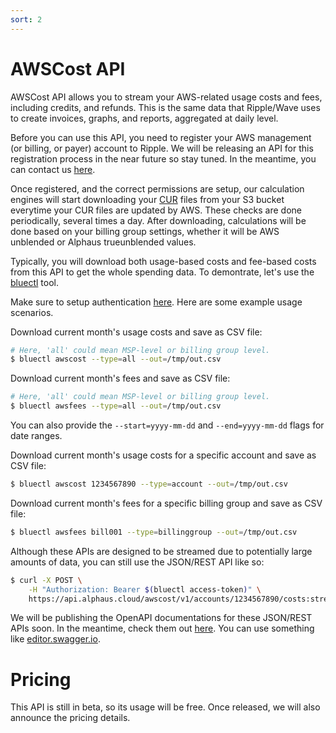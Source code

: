 ```yaml
---
sort: 2
---
```


# AWSCost API

AWSCost API allows you to stream your AWS-related usage costs and fees, including credits, and refunds. This is the same data that Ripple/Wave uses to create invoices, graphs, and reports, aggregated at daily level.

Before you can use this API, you need to register your AWS management (or billing, or payer) account to Ripple. We will be releasing an API for this registration process in the near future so stay tuned. In the meantime, you can contact us [here](https://alphaus.cloud/en/inquiry/).

Once registered, and the correct permissions are setup, our calculation engines will start downloading your [CUR](https://aws.amazon.com/aws-cost-management/aws-cost-and-usage-reporting/) files from your S3 bucket everytime your CUR files are updated by AWS. These checks are done periodically, several times a day. After downloading, calculations will be done based on your billing group settings, whether it will be AWS unblended or Alphaus trueunblended values.

Typically, you will download both usage-based costs and fee-based costs from this API to get the whole spending data. To demontrate, let's use the [bluectl](https://github.com/alphauslabs/bluectl) tool.

Make sure to setup authentication [here](https://alphauslabs.github.io/blueapi/authentication/apikey.html). Here are some example usage scenarios.

Download current month's usage costs and save as CSV file:

```bash
# Here, 'all' could mean MSP-level or billing group level.
$ bluectl awscost --type=all --out=/tmp/out.csv
```

Download current month's fees and save as CSV file:

```bash
# Here, 'all' could mean MSP-level or billing group level.
$ bluectl awsfees --type=all --out=/tmp/out.csv
```

You can also provide the `--start=yyyy-mm-dd` and `--end=yyyy-mm-dd` flags for date ranges.

Download current month's usage costs for a specific account and save as CSV file:

```bash
$ bluectl awscost 1234567890 --type=account --out=/tmp/out.csv
```

Download current month's fees for a specific billing group and save as CSV file:

```bash
$ bluectl awsfees bill001 --type=billinggroup --out=/tmp/out.csv
```

Although these APIs are designed to be streamed due to potentially large amounts of data, you can still use the JSON/REST API like so:

```bash
$ curl -X POST \
    -H "Authorization: Bearer $(bluectl access-token)" \
    https://api.alphaus.cloud/awscost/v1/accounts/1234567890/costs:streamReadAccountCosts
```

We will be publishing the OpenAPI documentations for these JSON/REST APIs soon. In the meantime, check them out [here](https://github.com/alphauslabs/blueapi/tree/main/openapiv2). You can use something like [editor.swagger.io](https://editor.swagger.io/).

# Pricing

This API is still in beta, so its usage will be free. Once released, we will also announce the pricing details.
